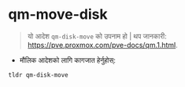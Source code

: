 # qm-move-disk

> यो आदेश `qm-disk-move` को उपनाम हो |
> थप जानकारी: <https://pve.proxmox.com/pve-docs/qm.1.html>.

- मौलिक आदेशको लागि कागजात हेर्नुहोस्:

`tldr qm-disk-move`
